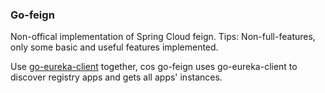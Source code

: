 ### Go-feign

Non-offical implementation of Spring Cloud feign. Tips: Non-full-features, only some basic and useful features implemented.

Use [go-eureka-client](https://github.com/HikoQiu/go-eureka-client) together, cos go-feign uses go-eureka-client to discover registry apps and gets all apps' instances.


